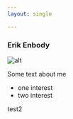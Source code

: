```yaml
---
layout: single

---
```


### Erik Enbody

![alt](assets/images/ee_header2.jpg "test")

Some text about me

+ one interest
+ two interest

test2
